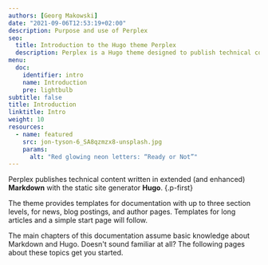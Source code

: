 ```yaml
---
authors: [Georg Makowski]
date: "2021-09-06T12:53:19+02:00"
description: Purpose and use of Perplex
seo:
  title: Introduction to the Hugo theme Perplex
  description: Perplex is a Hugo theme designed to publish technical content written in Markdown. There are layout variants for documentation, a blog, a news feed, and articles.
menu:
  doc:
    identifier: intro
    name: Introduction
    pre: lightbulb
subtitle: false
title: Introduction
linktitle: Intro
weight: 10
resources:
  - name: featured
    src: jon-tyson-6_SA8qzmzx8-unsplash.jpg
    params:
      alt: "Red glowing neon letters: “Ready or Not”"  
---
```


Perplex publishes technical content written in extended (and enhanced) **Markdown** with the static site generator **Hugo**.
{.p-first} <!--more-->

The theme provides templates for documentation with up to three section levels, for news, blog postings, and author pages. Templates for long articles and a simple start page will follow.

The main chapters of this documentation assume basic knowledge about Markdown and Hugo. Doesn't sound familiar at all? The following pages about these topics get you started.
